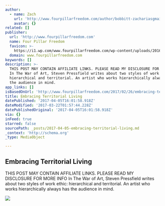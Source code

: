```yaml
---
author:
  - name: Zach
    url: 'http://www.fourpillarfreedom.com/author/bobbitt-zachariasgmail-com/'
    avatar: {}
related: []
publisher:
  url: 'http://www.fourpillarfreedom.com'
  name: Four Pillar Freedom
  favicon: >-
    https://i1.wp.com/www.fourpillarfreedom.com/wp-content/uploads/2016/11/FourPillarLogo.png?fit=62%2C50
  domain: www.fourpillarfreedom.com
keywords: []
description: >-
  THIS POST MAY CONTAIN AFFILIATE LINKS. PLEASE READ MY DISCLOSURE FOR MORE INFO
  In The War of Art, Steven Pressfield writes about two styles of work ethic:
  hierarchical and territorial. An artist who works hierarchically always has
  the audience in mind.
app_links: []
isBasedOnUrl: 'http://www.fourpillarfreedom.com/2017/02/26/embracing-territorial-living/'
title: Embracing Territorial Living
datePublished: '2017-04-05T16:01:58.918Z'
dateModified: '2017-03-22T01:57:44.228Z'
datePublishedOriginal: '2017-04-05T16:01:58.918Z'
via: {}
inFeed: true
starred: false
sourcePath: _posts/2017-04-05-embracing-territorial-living.md
_context: 'http://schema.org'
_type: MediaObject

---
```

<article style=""><h1>Embracing Territorial Living</h1><p>THIS POST MAY CONTAIN AFFILIATE LINKS. PLEASE READ MY DISCLOSURE FOR MORE INFO In The War of Art, Steven Pressfield writes about two styles of work ethic: hierarchical and territorial. An artist who works hierarchically always has the audience in mind.</p><img src="https://i0.wp.com/www.fourpillarfreedom.com/wp-content/uploads/2017/02/seagull.jpg?fit=1200%2C596" /></article>